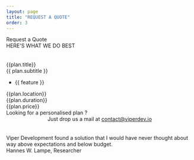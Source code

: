 ```yaml
---
layout: page
title: "REQUEST A QUOTE"
order: 3
---
```


<div ng-app="viperdev">
<div ng-controller="Data as dc">
<section id="test1">
  <div class="container">
   <div >
    <div class="dive-title">Request a Quote</div>
    <div class="viper-subtitle">HERE'S WHAT WE DO BEST</div>
    <br><br>
    <div class="images row">
      <div class="col-md-12">
        <div class="container">
          <div class="row showcase-gi">
            <div  ng-repeat="plan in dc.plans" class="card card-main showcase-card-gi-quote">
             <div class="empty-quote">
             <div class="name-quote">{{plan.title}}</div>
               <div class="small-name-quote">{{ plan.subtitle }}</div>
             </div>
             <div class="card-action quote-data plans" >
              <ul type="square">
                <li ng-repeat="feature in plan.features">{{ feature }}</li>
              </ul>
            </div>
            <div class="card-action small-fields-3">
             <div class="row">
              <div class="location col-md-12">{{plan.location}}</div>
            </div>
          </div>
          <div class="card-action small-fields-2">
            <div class="row">
              <div class="duration col-md-12">{{plan.duration}}</div>
            </div>
          </div>
          <div class="card-action  small-fields">
           <div class="row">
            <div class="price-range col-md-12">{{plan.price}}</div>
          </div>
        </div>
      </div>
    </div>
  </div>
</div>
</div>
</div>

<div class="dive-title">Looking for a personalised plan ?</div>
<center><div class="dive-small-title">Just drop us a mail at <a href="mailto:contact@viperdev.io">contact@viperdev.io</a></div></center>
<br><br>

<div class="" href="#one!">
  <div class="quotation">
   Viper Development found a solution that I would have never thought about way above expectations and below budget.
 </div>

 <div class="author-quote">Hannes W. Lampe, Researcher</div>
</div>
</div>
<br>
<section>
</section>
</section>
</div>
</div>
